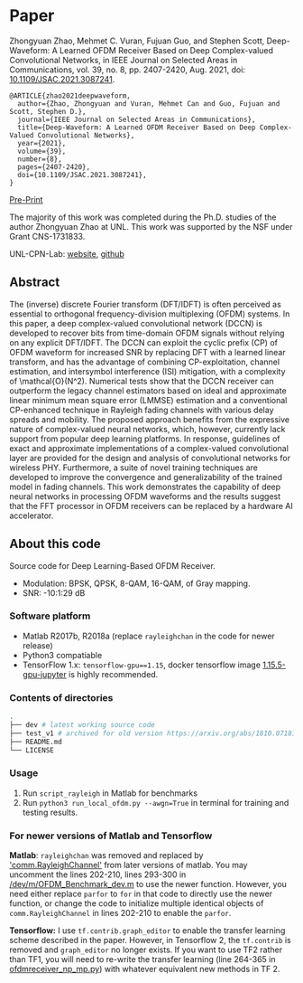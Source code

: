 # Paper 
Zhongyuan Zhao, Mehmet C. Vuran, Fujuan Guo, and Stephen Scott, Deep-Waveform: A Learned OFDM Receiver Based on Deep Complex-valued Convolutional Networks, in IEEE Journal on Selected Areas in Communications, vol. 39, no. 8, pp. 2407-2420, Aug. 2021, doi: [10.1109/JSAC.2021.3087241](https://doi.org/10.1109/JSAC.2021.3087241).


```
@ARTICLE{zhao2021deepwaveform,
  author={Zhao, Zhongyuan and Vuran, Mehmet Can and Guo, Fujuan and Scott, Stephen D.},
  journal={IEEE Journal on Selected Areas in Communications}, 
  title={Deep-Waveform: A Learned OFDM Receiver Based on Deep Complex-Valued Convolutional Networks}, 
  year={2021},
  volume={39},
  number={8},
  pages={2407-2420},
  doi={10.1109/JSAC.2021.3087241},
}
```

[Pre-Print](https://arxiv.org/abs/1810.07181)

The majority of this work was completed during the Ph.D. studies of the author Zhongyuan Zhao at UNL. This work was supported by the NSF under Grant CNS-1731833.

UNL-CPN-Lab: [website](https://cpn.unl.edu), [github](https://github.com/UNL-CPN-Lab)

## Abstract
The (inverse) discrete Fourier transform (DFT/IDFT) is often perceived as essential to orthogonal frequency-division multiplexing (OFDM) systems. In this paper, a deep complex-valued convolutional network (DCCN) is developed to recover bits from time-domain OFDM signals without relying on any explicit DFT/IDFT. The DCCN can exploit the cyclic prefix (CP) of OFDM waveform for increased SNR by replacing DFT with a learned linear transform, and has the advantage of combining CP-exploitation, channel estimation, and intersymbol interference (ISI) mitigation, with a complexity of \mathcal{O}(N^2). Numerical tests show that the DCCN receiver can outperform the legacy channel estimators based on ideal and approximate linear minimum mean square error (LMMSE) estimation and a conventional CP-enhanced technique in Rayleigh fading channels with various delay spreads and mobility. The proposed approach benefits from the expressive nature of complex-valued neural networks, which, however, currently lack support from popular deep learning platforms. In response, guidelines of exact and approximate implementations of a complex-valued convolutional layer are provided for the design and analysis of convolutional networks for wireless PHY. Furthermore, a suite of novel training techniques are developed to improve the convergence and generalizability of the trained model in fading channels. This work demonstrates the capability of deep neural networks in processing OFDM waveforms and the results suggest that the FFT processor in OFDM receivers can be replaced by a hardware AI accelerator.

## About this code
Source code for Deep Learning-Based OFDM Receiver.

+ Modulation: BPSK, QPSK, 8-QAM, 16-QAM, of Gray mapping.
+ SNR: -10:1:29 dB

### Software platform
+ Matlab R2017b, R2018a (replace `rayleighchan` in the code for newer release)
+ Python3 compatiable
+ TensorFlow 1.x: `tensorflow-gpu==1.15`, docker tensorflow image [1.15.5-gpu-jupyter](https://hub.docker.com/layers/tensorflow/tensorflow/1.15.5-gpu-jupyter/images/sha256-5f2338b5816cd73ea82233e2dd1ee0d8e2ebf539e1e8b5741641c1e082897521?context=explore
) is highly recommended. 

### Contents of directories
```bash
.
├── dev # latest working source code
├── test_v1 # archived for old version https://arxiv.org/abs/1810.07181v3
├── README.md 
└── LICENSE
```


### Usage
1. Run `script_rayleigh` in Matlab for benchmarks
2. Run `python3 run_local_ofdm.py --awgn=True` in terminal for training and testing results. 

### For newer versions of Matlab and Tensorflow
**Matlab**: `rayleighchan` was removed and replaced by ['comm.RayleighChannel'](https://www.mathworks.com/help/comm/ref/comm.rayleighchannel-system-object.html) from later versions of matlab. You may uncomment the lines 202-210, lines 293-300 in [/dev/m/OFDM_Benchmark_dev.m](/dev/m/OFDM_Benchmark_dev.m) to use the newer function. However, you need either replace `parfor` to `for` in that code to directly use the newer function, or change the code to initialize multiple identical objects of `comm.RayleighChannel` in lines 202-210 to enable the `parfor`. 

**Tensorflow:** I use `tf.contrib.graph_editor` to enable the transfer learning scheme described in the paper. However, in Tensorflow 2, the `tf.contrib` is removed and `graph_editor` no longer exists. If you want to use TF2 rather than TF1, you will need to re-write the transfer learning (line 264-365 in [ofdmreceiver_np_mp.py](/dev/py//ofdmreceiver_np_mp.py)) with whatever equivalent new methods in TF 2.
